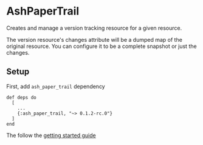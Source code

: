 # AshPaperTrail

Creates and manage a version tracking resource for a given resource.

The version resource's changes attribute will be a dumped map of the original resource. You can configure it to be a complete snapshot or just the changes.

## Setup

First, add `ash_paper_trail` dependency

```
def deps do
  [
    ...
    {:ash_paper_trail, "~> 0.1.2-rc.0"}
  ]
end
```

The follow the [getting started guide](documentation/tutorials/get-started-with-paper-trail.md)
